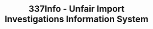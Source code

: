 ---
bigquery: https://console.cloud.google.com/bigquery?p=patents-public-data&d=usitc_investigations&page=dataset&project=sheets-management-319211
citation: US International Trade Commission 337Info Unfair Import Investigations Information
  System
contributors: US International Trade Comission
cost: None
description: US International Trade Commission 337Info Unfair Import Investigations
  Information System contains data on investigations done under Section 337. Section
  337 declares the infringement of certain statutory intellectual property rights
  and other forms of unfair competition in import trade to be unlawful practices.
  Most Section 337 investigations involve allegations of patent or registered trademark
  infringement.
documentation: FAQ and tutorial available on the site
last_edit: 04/10/2022, 17:00:46
location: https://pubapps2.usitc.gov/337external/
maintained_by: US International Trade Comission
schema_fields:
- dateCreated
- issueDateOtherNonFinal
- dateComplaintFiled
- scheduledEndDateEvidHear
- patentNumbers
- startDateMarkmanHearing
- internalRemand
- actualStartDateEvidHear
- markmanHearing
- htsNumbers
- patentNumber
- copyrightNumbers
- finalIdOnViolationIssue
- id
- currentActiveALJ
- teoProceedingInvolved
- investigationTermDate
- gcAttorney
- aljAssigned
- targetDate
- teoIdIssueDate
- docketNo
- teoReliefGranted
- cafcAppeals
- investigationNo
- complainant
- finalDetViolation
- finalIdOnViolationDue
- ouiiParticipation
- title
- publication_number
- endDateMarkmanHearing
- ouiiAttorney
- finalDetNoViolation
- lastUpdated
- investigationType
- scheduledStartDateEvidHear
- actualEndDateEvidHear
- respondent
- trademarkNumbers
- teoIdDueDate
- currentStatus
- dateOfPublicationFrNotice
- invUnfairAct
shortname: unfair_import_investigations
tags:
- import
- legal
- trade
timeframe: 2008-2021 (prior to 2008 downloadable as a JSON file)
title: 337Info - Unfair Import Investigations Information System
uuid: 2721f5ec-e599-4890-9265-9706719fc71e
---